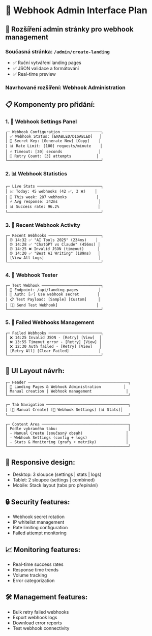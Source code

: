 # 🔧 Webhook Admin Interface Plan

## 🎯 Rozšíření admin stránky pro webhook management

### Současná stránka: `/admin/create-landing`
- ✅ Ruční vytváření landing pages
- ✅ JSON validace a formátování  
- ✅ Real-time preview

### Navrhované rozšíření: Webhook Administration

## 📋 Komponenty pro přidání:

### 1. 🔧 Webhook Settings Panel
```
┌─ Webhook Configuration ─────────────────┐
│ ✅ Webhook Status: [ENABLED/DISABLED]   │
│ 🔑 Secret Key: [Generate New] [Copy]    │
│ 📊 Rate Limit: [100] requests/minute    │
│ ⚡ Timeout: [30] seconds                │
│ 🔄 Retry Count: [3] attempts           │
└─────────────────────────────────────────┘
```

### 2. 📊 Webhook Statistics
```
┌─ Live Stats ────────────────────────────┐
│ 📈 Today: 45 webhooks (42 ✅, 3 ❌)    │
│ 📅 This week: 287 webhooks             │
│ ⚡ Avg response: 342ms                  │
│ 📊 Success rate: 96.2%                 │
└─────────────────────────────────────────┘
```

### 3. 📝 Recent Webhook Activity
```
┌─ Recent Webhooks ───────────────────────┐
│ ⏰ 14:32 ✅ "AI Tools 2025" (234ms)    │
│ ⏰ 14:28 ✅ "ChatGPT vs Claude" (456ms) │
│ ⏰ 14:25 ❌ Invalid JSON (timeout)      │
│ ⏰ 14:20 ✅ "Best AI Writing" (189ms)   │
│ [View All Logs]                        │
└─────────────────────────────────────────┘
```

### 4. 🧪 Webhook Tester
```
┌─ Test Webhook ──────────────────────────┐
│ 📡 Endpoint: /api/landing-pages         │
│ 🔑 Auth: [✅] Use webhook secret        │
│ 📋 Test Payload: [Sample] [Custom]     │
│ [🚀 Send Test Webhook]                 │
└─────────────────────────────────────────┘
```

### 5. 🚨 Failed Webhooks Management
```
┌─ Failed Webhooks ───────────────────────┐
│ ❌ 14:25 Invalid JSON - [Retry] [View]  │
│ ❌ 13:55 Timeout error - [Retry] [View] │
│ ❌ 12:30 Auth failed - [Retry] [View]   │
│ [Retry All] [Clear Failed]             │
└─────────────────────────────────────────┘
```

## 🎨 UI Layout návrh:

```
┌─ Header ────────────────────────────────────────────┐
│ 🚀 Landing Pages & Webhook Administration          │
│ Manual creation | Webhook management               │
└─────────────────────────────────────────────────────┘

┌─ Tab Navigation ────────────────────────────────────┐
│ [📝 Manual Create] [🔧 Webhook Settings] [📊 Stats]│
└─────────────────────────────────────────────────────┘

┌─ Content Area ──────────────────────────────────────┐
│ Podle vybraného tabu:                               │
│ - Manual Create (současný obsah)                   │
│ - Webhook Settings (config + logs)                 │
│ - Stats & Monitoring (grafy + metriky)             │
└─────────────────────────────────────────────────────┘
```

## 📱 Responsive design:
- Desktop: 3 sloupce (settings | stats | logs)  
- Tablet: 2 sloupce (settings | combined)
- Mobile: Stack layout (tabs pro přepínání)

## 🔒 Security features:
- Webhook secret rotation
- IP whitelist management  
- Rate limiting configuration
- Failed attempt monitoring

## 📈 Monitoring features:
- Real-time success rates
- Response time trends
- Volume tracking
- Error categorization

## 🛠️ Management features:
- Bulk retry failed webhooks
- Export webhook logs
- Download error reports
- Test webhook connectivity
